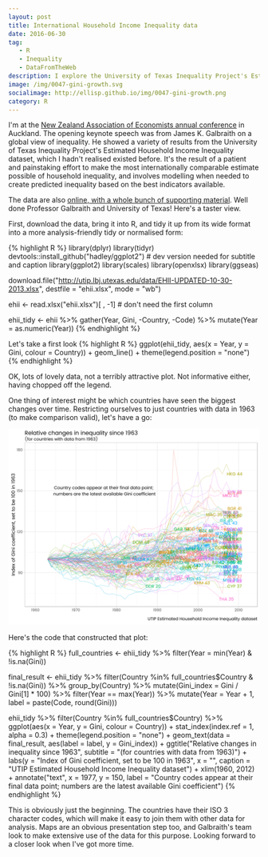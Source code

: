 ```yaml
---
layout: post
title: International Household Income Inequality data
date: 2016-06-30
tag: 
   - R
   - Inequality
   - DataFromTheWeb
description: I explore the University of Texas Inequality Project's Estimated Household Income Inequality data, which provides modelled estimates of inequality for more than 150 countries from 1963 to 2008.
image: /img/0047-gini-growth.svg
socialimage: http://ellisp.github.io/img/0047-gini-growth.png
category: R
---
```


I'm at the [New Zealand Association of Economists annual conference](http://www.nzaeconference.co.nz/) in Auckland.  The opening keynote speech was from James K. Galbraith on a global view of inequality.  He showed a variety of results from the University of Texas Inequality Project's Estimated Household Income Inequality dataset, which I hadn't realised existed before.  It's the result of a patient and painstaking effort to make the most internationally comparable estimate possible of household inequality, and involves modelling when needed to create predicted inequality based on the best indicators available.

The data are also [online, with a whole bunch of supporting material](http://utip.lbj.utexas.edu/data.html).  Well done Professor Galbraith and University of Texas!  Here's a taster view.

First, download the data, bring it into R, and tidy it up from its wide format into a more analysis-friendly tidy or normalised form:

{% highlight R %}
library(dplyr)
library(tidyr)
devtools::install_github("hadley/ggplot2") # dev version needed for subtitle and caption
library(ggplot2) 
library(scales)
library(openxlsx)
library(ggseas)


download.file("http://utip.lbj.utexas.edu/data/EHII-UPDATED-10-30-2013.xlsx",
              destfile = "ehii.xlsx", mode = "wb")

ehii <- read.xlsx("ehii.xlsx")[ , -1] # don't need the first column

ehii_tidy <- ehii %>%
   gather(Year, Gini, -Country, -Code) %>%
   mutate(Year = as.numeric(Year))
{% endhighlight %}

Let's take a first look
{% highlight R %}
ggplot(ehii_tidy, aes(x = Year, y = Gini, colour = Country)) +
   geom_line() +
   theme(legend.position = "none")
{% endhighlight %}

OK, lots of lovely data, not a terribly attractive plot.  Not informative either, having chopped off the legend.  

One thing of interest might be which countries have seen the biggest changes over time.  Restricting ourselves to just countries with data in 1963 (to make comparison valid), let's have a go:

![gini-growth](/img/0047-gini-growth.svg)

Here's the code that constructed that plot:

{% highlight R %}
full_countries <- ehii_tidy %>%
   filter(Year = min(Year) & !is.na(Gini))

final_result <- ehii_tidy %>%
   filter(Country %in% full_countries$Country & !is.na(Gini)) %>%
   group_by(Country) %>%
   mutate(Gini_index = Gini / Gini[1] * 100) %>%
   filter(Year == max(Year)) %>%
   mutate(Year = Year + 1,
          label = paste(Code, round(Gini)))

ehii_tidy %>%
   filter(Country %in% full_countries$Country) %>%
   ggplot(aes(x = Year, y = Gini, colour = Country)) +
   stat_index(index.ref = 1, alpha = 0.3) +
   theme(legend.position = "none") +
   geom_text(data = final_result, aes(label = label, y = Gini_index)) +
   ggtitle("Relative changes in inequality since 1963",
           subtitle = "(for countries with data from 1963)") +
   labs(y = "Index of Gini coefficient, set to be 100 in 1963",
        x = "", caption = "UTIP Estimated Household Income Inequality dataset") +
   xlim(1960, 2012) +
   annotate("text", x = 1977, y = 150, 
            label = "Country codes appear at their final data point; 
numbers are the latest available Gini coefficient")
{% endhighlight %}

This is obviously just the beginning.  The countries have their ISO 3 character codes, which will make it easy to join them with other data for analysis.  Maps are an obvious presentation step too, and Galbraith's team look to make extensive use of the data for this purpose.  Looking forward to a closer look when I've got more time.
